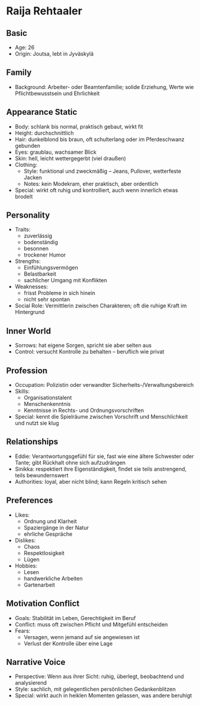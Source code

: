 # Raija Rehtaaler

## Basic
- Age: 26
- Origin: Joutsa, lebt in Jyväskylä

## Family
- Background: Arbeiter- oder Beamtenfamilie; solide Erziehung, Werte wie Pflichtbewusstsein und Ehrlichkeit

## Appearance Static
- Body: schlank bis normal, praktisch gebaut, wirkt fit
- Height: durchschnittlich
- Hair: dunkelblond bis braun, oft schulterlang oder im Pferdeschwanz gebunden
- Eyes: graublau, wachsamer Blick
- Skin: hell, leicht wettergegerbt (viel draußen)
- Clothing:
  - Style: funktional und zweckmäßig – Jeans, Pullover, wetterfeste Jacken
  - Notes: kein Modekram, eher praktisch, aber ordentlich
- Special: wirkt oft ruhig und kontrolliert, auch wenn innerlich etwas brodelt

## Personality
- Traits:
  - zuverlässig
  - bodenständig
  - besonnen
  - trockener Humor
- Strengths:
  - Einfühlungsvermögen
  - Belastbarkeit
  - sachlicher Umgang mit Konflikten
- Weaknesses:
  - frisst Probleme in sich hinein
  - nicht sehr spontan
- Social Role: Vermittlerin zwischen Charakteren; oft die ruhige Kraft im Hintergrund

## Inner World
- Sorrows: hat eigene Sorgen, spricht sie aber selten aus
- Control: versucht Kontrolle zu behalten – beruflich wie privat

## Profession
- Occupation: Polizistin oder verwandter Sicherheits-/Verwaltungsbereich
- Skills:
  - Organisationstalent
  - Menschenkenntnis
  - Kenntnisse in Rechts- und Ordnungsvorschriften
- Special: kennt die Spielräume zwischen Vorschrift und Menschlichkeit und nutzt sie klug

## Relationships
- Eddie: Verantwortungsgefühl für sie, fast wie eine ältere Schwester oder Tante; gibt Rückhalt ohne sich aufzudrängen
- Sinikka: respektiert ihre Eigenständigkeit, findet sie teils anstrengend, teils bewundernswert
- Authorities: loyal, aber nicht blind; kann Regeln kritisch sehen

## Preferences
- Likes:
  - Ordnung und Klarheit
  - Spaziergänge in der Natur
  - ehrliche Gespräche
- Dislikes:
  - Chaos
  - Respektlosigkeit
  - Lügen
- Hobbies:
  - Lesen
  - handwerkliche Arbeiten
  - Gartenarbeit

## Motivation Conflict
- Goals: Stabilität im Leben, Gerechtigkeit im Beruf
- Conflict: muss oft zwischen Pflicht und Mitgefühl entscheiden
- Fears:
  - Versagen, wenn jemand auf sie angewiesen ist
  - Verlust der Kontrolle über eine Lage

## Narrative Voice
- Perspective: Wenn aus ihrer Sicht: ruhig, überlegt, beobachtend und analysierend
- Style: sachlich, mit gelegentlichen persönlichen Gedankenblitzen
- Special: wirkt auch in heiklen Momenten gelassen, was andere beruhigt
